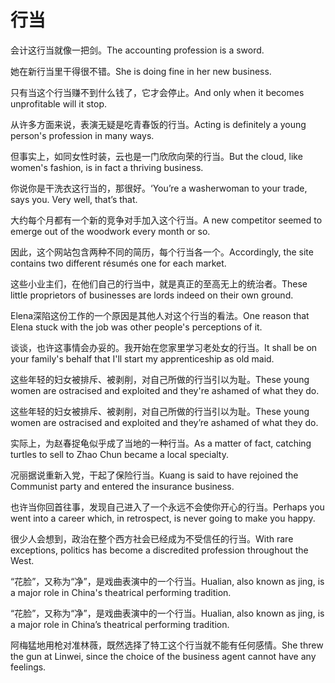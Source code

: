 # 行当

<p><span class="chinese">会计这行当就像一把剑。</span><span class="english">The accounting profession is a sword.</span></p>

<p><span class="chinese">她在新行当里干得很不错。</span><span class="english">She is doing fine in her new business.</span></p>

<p><span class="chinese">只有当这个行当赚不到什么钱了，它才会停止。</span><span class="english">And only when it becomes unprofitable will it stop.</span></p>

<p><span class="chinese">从许多方面来说，表演无疑是吃青春饭的行当。</span><span class="english">Acting is definitely a young person's profession in many ways.</span></p>

<p><span class="chinese">但事实上，如同女性时装，云也是一门欣欣向荣的行当。</span><span class="english">But the cloud, like women's fashion, is in fact a thriving business.</span></p>

<p><span class="chinese">你说你是干洗衣这行当的，那很好。</span><span class="english">‘You’re a washerwoman to your trade, says you. Very well, that’s that.</span></p>

<p><span class="chinese">大约每个月都有一个新的竞争对手加入这个行当。</span><span class="english">A new competitor seemed to emerge out of the woodwork every month or so.</span></p>

<p><span class="chinese">因此，这个网站包含两种不同的简历，每个行当各一个。</span><span class="english">Accordingly, the site contains two different résumés one for each market.</span></p>

<p><span class="chinese">这些小业主们，在他们自己的行当中，就是真正的至高无上的统治者。</span><span class="english">These little proprietors of businesses are lords indeed on their own ground.</span></p>

<p><span class="chinese">Elena深陷这份工作的一个原因是其他人对这个行当的看法。</span><span class="english">One reason that Elena stuck with the job was other people's perceptions of it.</span></p>

<p><span class="chinese">谈谈，也许这事情会办妥的。我开始在您家里学习老处女的行当。</span><span class="english">It shall be on your family's behalf that I'll start my apprenticeship as old maid.</span></p>

<p><span class="chinese">这些年轻的妇女被排斥、被剥削，对自己所做的行当引以为耻。</span><span class="english">These young women are ostracised and exploited and they're ashamed of what they do.</span></p>

<p><span class="chinese">这些年轻的妇女被排斥、被剥削，对自己所做的行当引以为耻。</span><span class="english">These young women are ostracised and exploited and they’re ashamed of what they do.</span></p>

<p><span class="chinese">实际上，为赵春捉龟似乎成了当地的一种行当。</span><span class="english">As a matter of fact, catching turtles to sell to Zhao Chun became a local specialty.</span></p>

<p><span class="chinese">况丽据说重新入党，干起了保险行当。</span><span class="english">Kuang is said to have rejoined the Communist party and entered the insurance business.</span></p>

<p><span class="chinese">也许当你回首往事，发现自己进入了一个永远不会使你开心的行当。</span><span class="english">Perhaps you went into a career which, in retrospect, is never going to make you happy.</span></p>

<p><span class="chinese">很少人会想到，政治在整个西方社会已经成为不受信任的行当。</span><span class="english">With rare exceptions, politics has become a discredited profession throughout the West.</span></p>

<p><span class="chinese">“花脸”，又称为“净”，是戏曲表演中的一个行当。</span><span class="english">Hualian, also known as jing, is a major role in China's theatrical performing tradition.</span></p>

<p><span class="chinese">“花脸”，又称为“净”，是戏曲表演中的一个行当。</span><span class="english">Hualian, also known as jing, is a major role in China’s theatrical performing tradition.</span></p>

<p><span class="chinese">阿梅猛地用枪对准林薇，既然选择了特工这个行当就不能有任何感情。</span><span class="english">She threw the gun at Linwei, since the choice of the business agent cannot have any feelings.</span></p>

